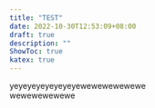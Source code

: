 ```yaml
---
title: "TEST"
date: 2022-10-30T12:53:09+08:00
draft: true
description: ""
ShowToc: true
katex: true
---
```


<tips data-c="hahahahahahahahaha">yeyeyeyeyeyeyeye<tips data-c="hohohohohohohoh" data-u="red">wewewewewewe</tips></tips>  
<tips data-c="hohohohohohohoh" data-u="red">wewewewewewe</tips>